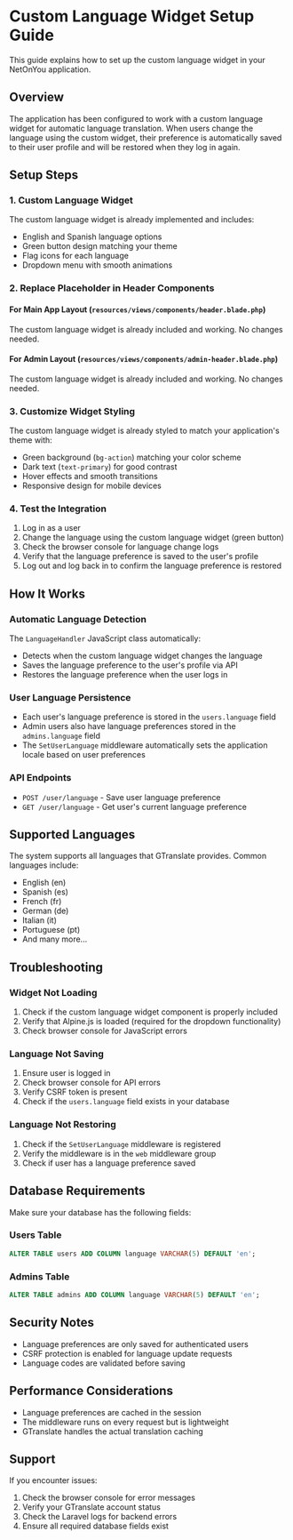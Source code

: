# Custom Language Widget Setup Guide

This guide explains how to set up the custom language widget in your NetOnYou application.

## Overview

The application has been configured to work with a custom language widget for automatic language translation. When users change the language using the custom widget, their preference is automatically saved to their user profile and will be restored when they log in again.

## Setup Steps

### 1. Custom Language Widget

The custom language widget is already implemented and includes:
- English and Spanish language options
- Green button design matching your theme
- Flag icons for each language
- Dropdown menu with smooth animations

### 2. Replace Placeholder in Header Components

#### For Main App Layout (`resources/views/components/header.blade.php`)

The custom language widget is already included and working. No changes needed.

#### For Admin Layout (`resources/views/components/admin-header.blade.php`)

The custom language widget is already included and working. No changes needed.

### 3. Customize Widget Styling

The custom language widget is already styled to match your application's theme with:
- Green background (`bg-action`) matching your color scheme
- Dark text (`text-primary`) for good contrast
- Hover effects and smooth transitions
- Responsive design for mobile devices

### 4. Test the Integration

1. Log in as a user
2. Change the language using the custom language widget (green button)
3. Check the browser console for language change logs
4. Verify that the language preference is saved to the user's profile
5. Log out and log back in to confirm the language preference is restored

## How It Works

### Automatic Language Detection

The `LanguageHandler` JavaScript class automatically:
- Detects when the custom language widget changes the language
- Saves the language preference to the user's profile via API
- Restores the language preference when the user logs in

### User Language Persistence

- Each user's language preference is stored in the `users.language` field
- Admin users also have language preferences stored in the `admins.language` field
- The `SetUserLanguage` middleware automatically sets the application locale based on user preferences

### API Endpoints

- `POST /user/language` - Save user language preference
- `GET /user/language` - Get user's current language preference

## Supported Languages

The system supports all languages that GTranslate provides. Common languages include:
- English (en)
- Spanish (es)
- French (fr)
- German (de)
- Italian (it)
- Portuguese (pt)
- And many more...

## Troubleshooting

### Widget Not Loading

1. Check if the custom language widget component is properly included
2. Verify that Alpine.js is loaded (required for the dropdown functionality)
3. Check browser console for JavaScript errors

### Language Not Saving

1. Ensure user is logged in
2. Check browser console for API errors
3. Verify CSRF token is present
4. Check if the `users.language` field exists in your database

### Language Not Restoring

1. Check if the `SetUserLanguage` middleware is registered
2. Verify the middleware is in the `web` middleware group
3. Check if user has a language preference saved

## Database Requirements

Make sure your database has the following fields:

### Users Table
```sql
ALTER TABLE users ADD COLUMN language VARCHAR(5) DEFAULT 'en';
```

### Admins Table
```sql
ALTER TABLE admins ADD COLUMN language VARCHAR(5) DEFAULT 'en';
```

## Security Notes

- Language preferences are only saved for authenticated users
- CSRF protection is enabled for language update requests
- Language codes are validated before saving

## Performance Considerations

- Language preferences are cached in the session
- The middleware runs on every request but is lightweight
- GTranslate handles the actual translation caching

## Support

If you encounter issues:
1. Check the browser console for error messages
2. Verify your GTranslate account status
3. Check the Laravel logs for backend errors
4. Ensure all required database fields exist
